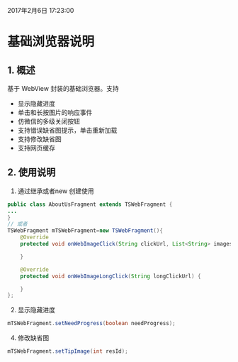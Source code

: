 2017年2月6日 17:23:00
# 基础浏览器说明

## 1. 概述

基于 WebView 封装的基础浏览器。支持
- 显示隐藏进度
- 单击和长按图片的响应事件
- 仿微信的多级关闭按钮
- 支持错误缺省图提示，单击重新加载
- 支持修改缺省图
- 支持网页缓存

## 2. 使用说明
1. 通过继承或者new 创建使用
```java
public class AboutUsFragment extends TSWebFragment {
...
}
// 或者
TSWebFragment mTSWebFragment=new TSWebFragment(){
    @Override
    protected void onWebImageClick(String clickUrl, List<String> images) {

    }

    @Override
    protected void onWebImageLongClick(String longClickUrl) {

    }
};

```
2. 显示隐藏进度
```java
mTSWebFragment.setNeedProgress(boolean needProgress);
```
4. 修改缺省图
```java
mTSWebFragment.setTipImage(int resId);
```